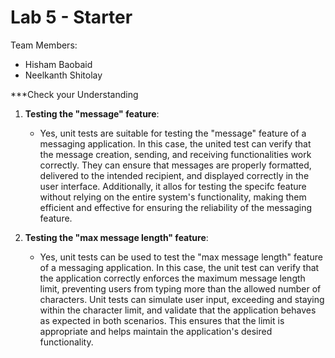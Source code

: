# Lab 5 - Starter
Team Members: 
* Hisham Baobaid
* Neelkanth Shitolay

***Check your Understanding
1. **Testing the "message" feature**:
   - Yes, unit tests are suitable for testing the "message" feature of a messaging application. In this case, the united test can verify that the message creation, sending, and receiving functionalities work correctly. They can ensure that messages are properly formatted, delivered to the intended recipient, and displayed correctly in the user interface. Additionally, it allos for testing the specifc feature without relying on the entire system's functionality, making them efficient and effective for ensuring the reliability of the messaging feature.

2. **Testing the "max message length" feature**:
   - Yes, unit tests can be used to test the "max message length" feature of a messaging application. In this case, the unit test can verify that the application correctly enforces the maximum message length limit, preventing users from typing more than the allowed number of characters. Unit tests can simulate user input, exceeding and staying within the character limit, and validate that the application behaves as expected in both scenarios. This ensures that the limit is appropriate and helps maintain the application's desired functionality.
